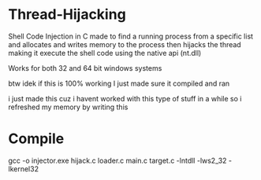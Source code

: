 # Thread-Hijacking
Shell Code Injection in C made to find a running process from a specific list and allocates and writes memory to the process then hijacks the thread making it execute the shell code using the native api (nt.dll)

Works for both 32 and 64 bit windows systems

btw idek if this is 100% working I just made sure it compiled and ran

i just made this cuz i havent worked with this type of stuff in a while so i refreshed my memory by writing this

# Compile

gcc -o injector.exe hijack.c loader.c main.c target.c -lntdll -lws2_32 -lkernel32
